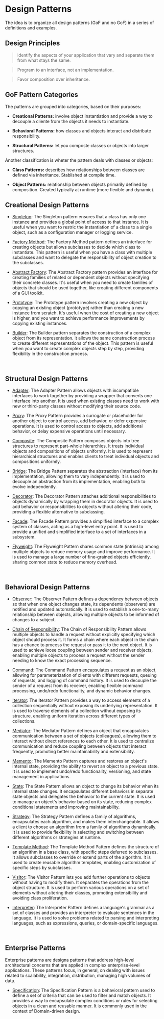 
# Design Patterns

The idea is to organize all design patterns (GoF and no GoF) in a series of definitions and examples.


## Design Principles

> Identify the aspects of your application that vary and separate them from what stays the same.

> Program to an interface, not an implementation.

> Favor composition over inheritance.


## GoF Pattern Categories

The patterns are grouped into categories, based on their purposes:

- **Creational Patterns:** involve object instantiation and provide a way to decouple a cliente from the objects it needs to instantiate.

- **Behavioral Patterns:** how classes and objects interact and distribute responsibility.

- **Structural Patterns:** let you composte classes or objects into larger structures. 


Another classification is wheter the pattern deals with classes or objects:

- **Class Patterns:** describes how relationships between classes are defined via inheritance. Stablished at compile time.

- **Object Patterns:** relationship between objects primarily defined by composition. Created typically at runtime (more flexible and dynamic). 


## Creational Design Patterns

- [Singleton](https://github.com/fabioono25/design-patterns/blob/main/documents/gof/singleton.md): The Singleton pattern ensures that a class has only one instance and provides a global point of access to that instance. It is useful when you want to restric the instantiation of a class to a single object, such as a configuration manager or logging service.

- [Factory Method](https://github.com/fabioono25/design-patterns/blob/main/documents/gof/factory-method.md): The Factory Method pattern defines an interface for creating objects but allows subclasses to decide which class to instantiate. This pattern is useful when you have a class with multiple subclasses and want to delegate the responsibility of object creation to the subclasses.

- [Abstract Factory](https://github.com/fabioono25/design-patterns/blob/main/documents/gof/abstract-factory.md): The Abstract Factory pattern provides an interface for creating families of related or dependent objects without specifying their concrete classes. It's useful when you need to create families of objects that should be used together, like creating different components of a GUI toolkit.

- [Prototype](https://github.com/fabioono25/design-patterns/blob/main/documents/gof/prototype.md): The Prototype pattern involves creating a new object by copying an existing object (prototype) rather than creating a new instance from scratch. It's useful when the cost of creating a new object is higher, and you want to achieve performance improvements by copying existing instances.

- [Builder](https://github.com/fabioono25/design-patterns/blob/main/documents/gof/builder.md): The Builder pattern separates the construction of a complex object from its representation. It allows the same construction process to create different representations of the object. This pattern is useful when you want to create complex objects step by step, providing flexibility in the construction process.


&nbsp;
&nbsp;

## Structural Design Patterns

- [Adapter](https://github.com/fabioono25/design-patterns/blob/main/documents/gof/adapter.md): The Adapter Pattern allows objects with incompatible interfaces to work together by providing a wrapper that converts one interface into another. It is used when existing classes need to work with new or third-party classes without modifying their source code.

- [Proxy](https://github.com/fabioono25/design-patterns/blob/main/documents/gof/proxy.md): The Proxy Pattern provides a surrogate or placeholder for another object to control access, add behavior, or defer expensive operations. It is used to control access to objects, add additional behavior, or delay expensive operations until necessary.

- [Composite](https://github.com/fabioono25/design-patterns/blob/main/documents/gof/composite.md): The Composite Pattern composes objects into tree structures to represent part-whole hierarchies. It treats individual objects and compositions of objects uniformly. It is used to represent hierarchical structures and enables clients to treat individual objects and compositions uniformly.

- [Bridge](https://github.com/fabioono25/design-patterns/blob/main/documents/gof/bridge.md):  The Bridge Pattern separates the abstraction (interface) from its implementation, allowing them to vary independently. It is used to decouple an abstraction from its implementation, enabling both to evolve independently.

- [Decorator](https://github.com/fabioono25/design-patterns/blob/main/documents/gof/decorator.md): The Decorator Pattern attaches additional responsibilities to objects dynamically by wrapping them in decorator objects. It is used to add behavior or responsibilities to objects without altering their code, providing a flexible alternative to subclassing.

- [Facade](https://github.com/fabioono25/design-patterns/blob/main/documents/gof/facade.md): The Facade Pattern provides a simplified interface to a complex system of classes, acting as a high-level entry point. It is used to provide a unified and simplified interface to a set of interfaces in a subsystem.

- [Flyweight](https://github.com/fabioono25/design-patterns/blob/main/documents/gof/flyweight.md): The Flyweight Pattern shares common state (intrinsic) among multiple objects to reduce memory usage and improve performance. It is used to manage a large number of fine-grained objects efficiently, sharing common state to reduce memory overhead.

&nbsp;
&nbsp;

## Behavioral Design Patterns

- [Observer](https://github.com/fabioono25/design-patterns/blob/main/documents/gof/observer.md): The Observer Pattern defines a dependency between objects so that when one object changes state, its dependents (observers) are notified and updated automatically. It is used to establish a one-to-many relationship between objects, allowing multiple objects to be informed of changes to a subject.

- [Chain of Responsibility](https://github.com/fabioono25/design-patterns/blob/main/documents/gof/chain-of-resposibility.md): The Chain of Responsibility Pattern allows multiple objects to handle a request without explicitly specifying which object should process it. It forms a chain where each object in the chain has a chance to process the request or pass it to the next object. It is used to achieve loose coupling between sender and receiver objects, enabling multiple objects to process a request without the sender needing to know the exact processing sequence.

- [Command](https://github.com/fabioono25/design-patterns/blob/main/documents/gof/command.md): The Command Pattern encapsulates a request as an object, allowing for parameterization of clients with different requests, queuing of requests, and logging of command history. It is used to decouple the sender of a request from its receiver, enabling flexible command processing, undo/redo functionality, and dynamic behavior changes.

- [Iterator](https://github.com/fabioono25/design-patterns/blob/main/documents/gof/iterator.md): The Iterator Pattern provides a way to access elements of a collection sequentially without exposing its underlying representation. It is used to traverse elements of a collection without exposing its structure, enabling uniform iteration across different types of collections.

- [Mediator](https://github.com/fabioono25/design-patterns/blob/main/documents/gof/mediator.md): The Mediator Pattern defines an object that encapsulates communication between a set of objects (colleagues), allowing them to interact without direct references to each other. It is used to centralize communication and reduce coupling between objects that interact frequently, promoting better maintainability and extensibility.

- [Memento](https://github.com/fabioono25/design-patterns/blob/main/documents/gof/memento.md): The Memento Pattern captures and restores an object's internal state, providing the ability to revert an object to a previous state. It is used to implement undo/redo functionality, versioning, and state management in applications.

- [State](https://github.com/fabioono25/design-patterns/blob/main/documents/gof/state.md): The State Pattern allows an object to change its behavior when its internal state changes. It encapsulates different behaviors in separate state objects and delegates the behavior to the current state. It is used to manage an object's behavior based on its state, reducing complex conditional statements and improving maintainability.

- [Strategy](https://github.com/fabioono25/design-patterns/blob/main/documents/gof/strategy.md): The Strategy Pattern defines a family of algorithms, encapsulates each algorithm, and makes them interchangeable. It allows a client to choose an algorithm from a family of algorithms dynamically. It is used to provide flexibility in selecting and switching between different algorithms or strategies at runtime.

- [Template Method](https://github.com/fabioono25/design-patterns/blob/main/documents/gof/template-method.md): The Template Method Pattern defines the structure of an algorithm in a base class, with specific steps deferred to subclasses. It allows subclasses to override or extend parts of the algorithm. It is used to create reusable algorithm templates, enabling customization of specific steps by subclasses.

- [Visitor](https://github.com/fabioono25/design-patterns/blob/main/documents/gof/visitor.md): The Visitor Pattern lets you add further operations to objects without having to modify them. It separates the operations from the object structure. It is used to perform various operations on a set of elements without altering their classes, promoting extensibility and avoiding class proliferation.

- [Interpreter](https://github.com/fabioono25/design-patterns/blob/main/documents/gof/interpreter.md): The Interpreter Pattern defines a language's grammar as a set of classes and provides an interpreter to evaluate sentences in the language. It is used to solve problems related to parsing and interpreting languages, such as expressions, queries, or domain-specific languages.

&nbsp;
&nbsp;
&nbsp;
&nbsp;

## Enterprise Patterns

Enterprise patterns are designa patterns that address high-level architectural concerns that are applied in complex enterprise-level applications. These patterns focus, in general, on dealing with issues related to scalability, integration, distribution, managing high volumes of data.

- [Specification](https://github.com/fabioono25/design-patterns/blob/main/documents/enterprise/specification.md): The Specification Pattern is a behavioral pattern used to define a set of criteria that can be used to filter and match objects. It provides a way to encapsulate complex conditions or rules for selecting objects in a clean and reusable manner. It is commonly used in the context of Domain-driven design.

<!-- 
## Observer Pattern

### Definition

> Defines a one-to-many dependency between objects so that when one object changes state, all of its dependents are notified and updated automatically.

> Moving from a poll (have you changed??) to a push approach (I've changed).
> 
> Observers register to Observable. When the Observable (Subject, Publisher) changes, the Observers (Subscribers) are Notified.
> 
> Subscription mechanism, where customers can choose when and based on what to be notified.
> 
> One Observable HAS many Observers. So, Observable contains a list of Observers.
> 
> Applying the OCP because you can introduce new Subscribers without having to change the Publisher's code.

### Model

![](https://github.com/fabioono25/design-patterns/blob/main/assets/observer.png)

![](https://github.com/fabioono25/design-patterns/blob/main/assets/observer2.png)

### Real-World Examples of Use

* **Notifications**: if you want all departments to be notified when the state of a dispatch changes.

* **Newsletter**: we want to be notified every time a product is added to the shop.

* **Status Updates**: in a social media, when someone updates her status, all her followers get the notification.

* **Display Events**: when some event is executed in an UI, other events must recognize and change accordingly (MVC Pattern).


### Links

[Head First - Observer Pattern Explained](https://www.youtube.com/watch?v=_BpmfnqjgzQ)

[A good video about Observer Pattern](https://www.youtube.com/watch?v=-oLDJ2dbadA&list=PLlsmxlJgn1HJpa28yHzkBmUY-Ty71ZUGc&index=12
)

[Refactoring Guru](https://refactoring.guru/design-patterns/observer)

[Source Making](https://sourcemaking.com/design_patterns/observer)



## Decorator Pattern

### Definition

> Attaches **additional responsibilities** to an object dynamically. Decorator provides a flexible alternative to subclassing by extending funcionality.
> 
> Composed by Components and Decorators (wrapper for a component). The Component is a wrapped class that defines the basic behavior, which can be altered by Decorators.
> 
> The Decorator IS-A Component and also HAS-A Component. Decorator behaves as a Component but also has a reference to another concrete Component (that can be another Decorator).
> 
> Using composition rather than inheritance.
> 
> Avoid class explosion by adding new behaviors (or combinations).
> 
> Enforcing OCP, where each class is isolated from the new extensions.
> 
> The additional responsibilities are defined by the Decorators.
> 
> If you have a concrete Decorator representing a cost, you will return the cost of it, in relation to the thing that is is decorating (the cost of another Decorator or Component).

> Composite and Decorator are related (both rely on recursive composition to organize objects). Decorator, however, has only one Coponent and adds additional responsibilities to the wrapped object, while Composite just "sums up" its children's results.

### Model

![](https://github.com/fabioono25/design-patterns/blob/main/assets/decorator.png)

![](https://github.com/fabioono25/design-patterns/blob/main/assets/decorator2.png)

![](https://github.com/fabioono25/design-patterns/blob/main/assets/decorator3.png)

### Real-World Examples of Use

* **Notification**: if you want to add dynamically different combinations of notifications (via email, SMS, WhatApp, Facebook), you can define a BaseNotifierDecorator that implements INotifier interface (the Component), and wrap different concrete Decorators to be used (FacebookDecorator, WhatsAppDecorator, EmailDecorator).

* **Pizza**: where you can have a combination of pizza varieties, each of them with different and combined toppings (ToppingsDecorator).

* **Encryption System**: where you can add different types of encryption algorithms.

* **Text Editor**: you can format the same text in different ways (Bold, Italic, Underline, Color).


### Links

[Head First - Decorator Pattern Explained](https://www.youtube.com/watch?v=GCraGHx6gso)

[A good video about Decorator Pattern](https://www.youtube.com/watch?v=v6tpISNjHf8)

[Refactoring Guru](https://refactoring.guru/design-patterns/decorator)

[Source Making](https://sourcemaking.com/design_patterns/decorator)



## Factory Method Pattern

### Definition

> Defines an interface for creating objects in a superclass, but allows subclasses to alter the type of objects that will be created. Factory method lets a class to defer instantiation to subclasses.

> Avoid class explosion (Composition over Inheritance).

> Avoid breaking the SRP and OCP principles (no switch cases in a class), defering the creation to subclasses.
 
> Separate the product construction code from the code that uses this product.
 
> The Simple Factory is the first step for devering the responsibility of creating objects to another class. However, it is still limited, in a way that we still have a switch case (in the Factory), as a single point of failure.
 
> Use it if you have no idea of the exact types of the objects your code will work with.
 
> You can extend the Product construction code inpdependently from the rest of the application.
 
> You can add new Products without breaking existing code.


### Model

![](https://github.com/fabioono25/design-patterns/blob/main/assets/factorymethod.png)

![](https://github.com/fabioono25/design-patterns/blob/main/assets/factorymethod2.png)

### Real-World Examples of Use

* **Game**: composed by levels, where you create many types of other objects (like asteroids - RandomAsteroidFactory).

* **Restaurant**: where you have different types of burgers, instead of have all the logic for deciding which type of burger will be created, you defer to specialized factories, present in subclasses, the logic for creating each type of burger.

* **Bank Account**: the same idea from before (PersonalAccount, BusinessAccount, CheckingAccount).


<p>&nbsp;</p>

### Links

[Head First - Factory Method Pattern Explained](https://www.youtube.com/watch?v=EcFVTgRHJLM)

[A good video about Factory Method Pattern](https://www.youtube.com/watch?v=EdFq_JIThqM)

[Refactoring Guru](https://refactoring.guru/design-patterns/factory-method)

[Source Making](https://sourcemaking.com/design_patterns/factory_method)

<p>&nbsp;</p>

## Abstract Factory Pattern

### Definition

> Provides an interface for creating **families of related or dependent objects** without specifying their concrete classes.

> Many designs start by using the Factory Method Pattern, evolving to an Abstract Factory Design.
> 
> Following the OCP and SRP, by allowing each concreate factory to be self-contained and independent on the construction of the product.
> 
> Every time we work under the assumption of **suite of products**, we can evaluate the use of this pattern.
> 
> Abstract Factory, Builder and Prototype are responsible for creating products. They serve for different intents, but they can be worked together with Abstract Factory.
> 

### Model

![](https://github.com/fabioono25/design-patterns/blob/main/assets/abstractfactory.png)

![](https://github.com/fabioono25/design-patterns/blob/main/assets/abstractfactory.png)

### Real-World Examples of Use

* **Platform-Independent UI**: when you generate UIs for different Operational Systems, the Abstract Factory will create a family of objects related to this specific OS.

* **Themes**: if you want to apply different theme modes (dark, light), you should change lots of related controls (button, label, list) following the color patterns that are necessary.

* **Laptop Factory**: if the client is considering buying a laptop from a specific brand (Dell, Apple), and it will create a variation of the same components a laptop have (processor, storage, screen, keyboard).


<p>&nbsp;</p>

### Links

[Head First - Abstract Factory Pattern Explained](https://www.youtube.com/watch?v=v-GiuMmsXj4)

[A good video about Abstract Factory Pattern](https://www.youtube.com/watch?v=QNpwWkdFvgQ)

[Refactoring Guru](https://refactoring.guru/design-patterns/abstract-factory)

[Source Making](https://sourcemaking.com/design_patterns/abstract_factory)

<p>&nbsp;</p>

## Command Pattern

### Definition

> Encapsulates a request as an object, thereby letting you parameterize other objects with different requests, queues or log requests, and support **undoable operations**.

> The Command is injected into the Invoker (remote control). When the Invoker is called, we send the Command, that it will responsible for some action upon a Receiver (Lamp).
> 
> Avoid the enormous number of subclasses decreases the risk of breaking the code in any subclass everytime we modify the parent class.
> 
> Turns a specific method call into a stand-alone object.
> 
> You can passs commands at method arguments, storing them inside other objects, switching commands at runtime.
> 
> Commands can be serialized, making it easy to write it to an read it from a file.
> 
> 

### Model

![](https://github.com/fabioono25/design-patterns/blob/main/assets/command.png)

![](https://github.com/fabioono25/design-patterns/blob/main/assets/command2.png)

### Real-World Examples of Use

* **Remote Control**: where you can program specific commands for each button, making them configurable/changeable per button.

* **Button in Application**: adding actions for buttons (games, for example) without needing of creating multiple classes. Adding a Command interface and implementing SaveCommand, OpenCommand.


### Links

[Head First - Command Pattern Explained](https://www.youtube.com/watch?v=9qA5kw8dcSU)

[A good video about Command Pattern](https://www.youtube.com/watch?v=UfGD60BYzPM)

[Refactoring Guru](https://refactoring.guru/design-patterns/command)

[Source Making](https://sourcemaking.com/design_patterns/command)

<p>&nbsp;</p>

## Adapter Pattern

### Definition

> Converts the interface of a class into another interface the client expects. 
> 
> Adapter lets classes work together that couldn't otherwise because of incompatible interfaces.
> 
> Wrap an existing class with a new interface.
> 
> Adapter can be called Wrapper.
> 
> Through inheritance and composition, the Adapter creates a middle-layer class that serves as a translator.
> 
> Adapter is about making two incompatible interfaces compatible. Facade is about taking a bunch of complex interactions and create an object that can deal with it, Proxy is about creating a layer between something you want to call (security, caching), Decorator is a way of adding behavior for some object. 
> 
> SRP and OCP guaranteed.

### Model

![](https://github.com/fabioono25/design-patterns/blob/main/assets/adapter.png)

![](https://github.com/fabioono25/design-patterns/blob/main/assets/adapter2.png)

### Real-World Examples of Use

* **Integration**: the main use of Adapter Pattern is a client integrating/consuming interfaces, without the need of changing them. That means, when potentially in the future, the client has the opportunity to integrate with a different/newer version of the Adaptee, nothing will change (because we rely on the interface).

* **Customer Integration**: maybe you have to get data from a customer in a 3rd-party system. The Adapter provides a way to expose an interface, and the Adapter will be responsible to get and treat the information (from whatever it is), converting into the correct format the client needs.



### Links

[Head First - Adapter Pattern Explained](https://www.youtube.com/watch?v=2PKQtcJjYvc)

[A good video about Adapter Pattern](https://www.youtube.com/watch?v=wA3keqCeKtM)

[Refactoring Guru](https://refactoring.guru/design-patterns/adapter)

[Source Making](https://sourcemaking.com/design_patterns/adapter)

<p>&nbsp;</p>


## Facade Pattern

### Definition

> Provides a unified interface to a set of interfaces in a subsystem. Facade defines a higher-level interface that makes the subsystem easier to use.
> 
> It provides a simplified interface while still exposing the full funcionality of the system to those who may need it.
> 
> The intent of **Adapter Pattern** is to alter an interface so that it matches one a client is expecting. The intent of Facade Pattern is to provide a simplified interface to a subsystem.
> 
> Principle of Least Knowledge (Law of Demeter): talk only to your immediate friends. Facade avoid the complexity affecting the client.
> 
> The drawback is that the Facade can aggregate much responsibility. It is called ***God Object***. We can create additional Facades to avoid it.
> 

### Model

![](https://github.com/fabioono25/design-patterns/blob/main/assets/facade.png)

![](https://github.com/fabioono25/design-patterns/blob/main/assets/facade2.png)

### Real-World Examples of Use

* **Video Converter**: you can implement a Facade with a method convertVideo(filename, format). It will, under the hood, integrate with lots of different processes for conversion (CodecFactory, AuxioMixer, MGEG4 Compression Coded, CompressionCodec).

* **Order**: when you purchase a product, they are lots of processes envolved (Get Product details, Make Payment, Send Invoice). When we create a Facade, we encapsulate in a method called PlaceOrder().

* **Generate Report**: you have multiple sources of data, coming from different databases, and you want to generate a report. You can use a HelperFacade that will integrate with them, where you pass the source of data - Oracle, MySQL and the data).


### Links

[Head First - Facade Pattern Explained](https://www.youtube.com/watch?v=K4FkHVO5iac)

[A good video about Facade Pattern](https://www.youtube.com/watch?v=xWk6jvqyhAQ)

[Refactoring Guru](https://refactoring.guru/design-patterns/facade)

[Source Making](https://sourcemaking.com/design_patterns/facade)

<p>&nbsp;</p>


## Template Method Pattern

### Definition

> defines the sekeleton of an algorithm in the superclass but lets subclasses override specific steps of the algorithm without changing its structure.
> 
> The reuse among subclasses is improved using Template Method Pattern.
> 
> A hook may provide a way for a subclass to implement an optional part of an algorithm, or if it isn’t important to the subclass’s implementation, it can skip it.
> 
> The Hollywood Principle: Don't call us, we'll call you. A high-level component controls when and how low-level components can participate in the computation. A low-level component never calls a high-level component directly. Factory and Observer use this principle.
> 
> Template Method define an algorithm, letting subclasses do some of the work. It can have different implementations, keeping control over the algorithm's structure. Strategy, on the other way, rely on composition rather than inheritance to provide algorithms to be interchangeable (more flexible, using more objects, and slower).
> 
> Factory Method is a specialization of Template Method.
> 

### Model

![](https://github.com/fabioono25/design-patterns/blob/main/assets/templatemethod.png)

![](https://github.com/fabioono25/design-patterns/blob/main/assets/templatemethod2.png)

![](https://github.com/fabioono25/design-patterns/blob/main/assets/hollywoodprinciple.png)

### Real-World Examples of Use

* **Frameworks**: the Template Method pattern is a great tool for creating frameworks, where the framework controls how something is done, letting you to specify some details during the process that can be **customized**.

* **Generating Reports**: suppose you must implement a routine for expense reports. The steps are similar (connect with the data source, execute query, convert to the asked format). However, if you have a connection with MySQL vs XML file, the execution will vary between them.

* **Game**: startup of the came follow the same patterns to load in general (since loading files, until cleaning temporary ones).


### Links

[Head First - Template Method Pattern Explained](https://www.youtube.com/watch?v=7ocpwK9uesw)

[A good video about Template Method Pattern](https://www.youtube.com/watch?v=cGoVDzHvD4A)

[Refactoring Guru](https://refactoring.guru/design-patterns/template-method)

[Source Making](https://sourcemaking.com/design_patterns/template_method)

<p>&nbsp;</p>

## Iterator Method Pattern

### Definition

> Provides a way to access the elements of an aggregate object sequentially without exposing its underlying representation (list, stack, queue, tree, ...).
> 
> The Iterator allows traversal of the elements of an aggregate without exposing the underlying implementation.
> 
> The iterator object is responsible for traversing (not the aggregate), which simplifies the aggregate interface and implementation, and places the responsibility where it should be.
> 
> SRP and OCP enforced: new kinds of self-contained new types of collections of iterators can be added without breaking anything.
> 
> 

### Model

![](https://github.com/fabioono25/design-patterns/blob/main/assets/iterator.png)

![](https://github.com/fabioono25/design-patterns/blob/main/assets/iterator2.png)

### Real-World Examples of Use

* **Game**: when you can enumerate and aggregate the objects of game that are composed internally by different data structures that manage collections of items (characters, items, maps, phases).

* **Inventory**: managing the different objects and collections of objects can be implemented using Iterator.

* **Collections**: in a general way, managing different collections and aggregate them will be possible with Iterator. You create a layer that will abstract the physical structures each collection is defined.


### Links

[Head First - Iterator Pattern Explained](https://www.youtube.com/watch?v=uNTNEfwYXhI)

[A good video about Iterator Pattern](https://www.youtube.com/watch?v=QCWJWfuAfJc)

[Refactoring Guru](https://refactoring.guru/design-patterns/iterator)

[Source Making](https://sourcemaking.com/design_patterns/iterator)

<p>&nbsp;</p>

## Composite Pattern

### Definition

> Allows you to compose objects into tree structures to represent part-whole hierarchies.
> 
> Composite lets clients treat individual objects and compositions of objects uniformly.
> 
> The idea is to build structures of objects in the form of trees that contain both compositions of objects and individual 
> 
> Composite pattern makes sense only when objects structures can be represented as a tree.
> 
> OCP applied, where you can introduce a new element types into the application without breaking the existing code.
> 

### Model

![](https://github.com/fabioono25/design-patterns/blob/main/assets/composite.png)

![](https://github.com/fabioono25/design-patterns/blob/main/assets/composite2.png)

### Real-World Examples of Use

* **Family Tree**: describe a family tree structure, where each node is composed by none or multiple composite nodes. The potential is to traversing the tree asking for an information (name, for example).

* **ToDo Application**: when you have a TODO list each of them can be composed by sublists of TODOs.

* **File Directory**: where you can implement the File as the Composite interface, letting TextFile and Directory implement this interface. You can realize that Directory has multiple files inside it (and without Composition this operation would break the OCP principle).


### Links

[Head First - Composite Pattern Explained](https://www.youtube.com/watch?v=EWDmWbJ4wRA)

[A good video about Composite Pattern](https://www.youtube.com/watch?v=oo9AsGqnisk)

[Refactoring Guru](https://refactoring.guru/design-patterns/composite)

[Source Making](https://sourcemaking.com/design_patterns/composite)

<p>&nbsp;</p>

## Proxy Pattern

### Definition

> Provides a surrogate or placeholder for another object to control access to it.
> 
> A proxy controls access to the original object, allowing you to perform something either before or after the request gets through to the original object.
>
> Remote Proxy: access resources that are remote.
> 
> Virtual Proxy: controls access to a resource that it is expensive to create (cache).
> 
> Protection Proxy: it controls access to resources based on access rights.
> 
> Interact with another entity, without changing its interface.

### Model

![](https://github.com/fabioono25/design-patterns/blob/main/assets/proxy.png)

![](https://github.com/fabioono25/design-patterns/blob/main/assets/proxy2.png)

### Real-World Examples of Use

* **Lazy initialization**: when you have a heavyweight service object that wastes system resources by being always up, even though you only need it from time to time. You can implement Virtual Proxy to tackle this scenario.

* **Access control**: when you want only specific clients to be able to use the service object; for instance, when your objects are crucial parts of an operating system and clients are various launched applications (including malicious ones). Use Protection Proxy for this scenario.

* **Remote Service Call**: the proxy is located on a remote server and passes the client request over the network, handling all of the nasty details of working with the network.

* **History of Requests**: the proxy can log each request before passing it to the service.


### Links

[Head First - State Pattern Explained](https://www.youtube.com/watch?v=NwaabHqPHeM)

[A good video about State Pattern](https://www.youtube.com/watch?v=TS5i-uPXLs8)

[Refactoring Guru](https://refactoring.guru/design-patterns/proxy)

[Source Making](https://sourcemaking.com/design_patterns/proxy)

<p>&nbsp;</p>


## Bridge Pattern

### Definition

> Allows you to vary the implementation and the abstraction by placing the two in separate class hierarchies.
> 
> Lets you to split a large class or a set of closely related classes into two separate hierarchies (abstraction and implementation) which can be developed independently of each other.
> 
> Decouples an abstraction from its implementation so that the two can vary independently.
> 
> Abstraction and implementation can be extended independently.
> 
> Changes to the concrete abstraction classes don’t affect the client.
> 
> Adapter makes things work after they are designed. Bridge makes them work before they are.


### Model

![](https://github.com/fabioono25/design-patterns/blob/main/assets/bridge.png)

![](https://github.com/fabioono25/design-patterns/blob/main/assets/bridge2.png)

### Real-World Examples of Use

* **Graphics and Windowing systems**: that need to run over multiple platforms.

* **Send Message**: you have a scenario where you want to send a message (abstraction, or hight-level control layer) but you have two ways to do that, by Email or SMS (implementation, or low-level control layer). You can use abstract pattern to solve this problem.



### Links

[Head First - Bridge Pattern Explained](https://www.youtube.com/watch?v=F1YQ7YRjttI)

[A good video about Bridge Pattern](https://www.youtube.com/watch?v=88kAIisOiYs)

[Refactoring Guru](https://refactoring.guru/design-patterns/bridge)

[Source Making](https://sourcemaking.com/design_patterns/bridge)

<p>&nbsp;</p>

## Builder Pattern

### Definition

> Encapsulate the construction of a product (a complext object) and allow it to be constructed in steps.
> 
> The construction is multistep and varying process (different from one-step factories).
> 
> Hides the internal representation of the product from the client.
> 
> Product implementation can be swapped in and out because the client only sees an abstract interface.
> 
> Minimize the problem of using multiple parameters to construct a complex object, letting the construction to be executed in steps.
> 
> Method Chaining is used to invoke multiple methods on the same object which occurs as a single statement. Method-chaining is implemented by a series of methods that return the this reference for a class instance.

### Model

![](https://github.com/fabioono25/design-patterns/blob/main/assets/builder.png)

![](https://github.com/fabioono25/design-patterns/blob/main/assets/builder2.png)

### Real-World Examples of Use

* **Car and Manual**: the construction of a Car must be followed by its manual. You can have a Builder interface the abstracts each of the components, both of them being created as part of the car or the manual.

* **Different Representations**: use this pattern to create different representations of some product, as the example before. Another example: stone vs wooden houses.

* **Personal Information**: consider a place where you should add personal information, in a way that some of them are mandatory (like name) others not. Instead of implementing n method overloadings or with default parameters, you can consider using Builder pattern to provice concise, simple methods (addAge, addGender, addCity).
 

### Links

[A good video about Builder Pattern](https://www.youtube.com/watch?v=MaY_MDdWkQw)

[Refactoring Guru](https://refactoring.guru/design-patterns/builder)

[Source Making](https://sourcemaking.com/design_patterns/builder)

<p>&nbsp;</p>


## Chain of Responsibility Pattern

### Definition

> When you want to give more than one object a chance to handle a request.
> 
> With the Chain of Responsibility Pattern, you create a chain of objects to examine requests. Each object in turn examines a request and either handles it or passes it on to the next object in the chain.
> 
> Decouples the sender of the request and its receivers.
> 
> Simplifies your object: no need to know the chain's structure and keep direct references to its members.
> 
> Adding responsibilities dynamically (by changing the members or order of the chain).
> 

### Model

![](https://github.com/fabioono25/design-patterns/blob/main/assets/chain_of_responsibility.png)

![](https://github.com/fabioono25/design-patterns/blob/main/assets/chain_of_responsibility2.png)

### Real-World Examples of Use

* **Windows Systems**: handle events like mouse clicks and keyboard events.

* **Authentication System**: where they are lots of steps that must be performed regarding validation of an user in a system (Authentication, Authorization, Validation, Caching), during an order processing, for example.

* **Operators**: operators receiveing your call and handling the request to another operator, until you reach the last one.

### Links

[A good video about Chain of Responsibility Pattern](https://www.youtube.com/watch?v=FafNcoBvVQo)

[Refactoring Guru](https://refactoring.guru/design-patterns/chain-of-responsibility)

[Source Making](https://sourcemaking.com/design_patterns/chain_of_responsibility)

<p>&nbsp;</p>


## Flyweight Pattern

### Definition

> When one instance of a class can be used to provide many virtual instances.
> 
> Lets you fit more objects into the available amount of RAM by sharing common parts of state between multiple objects instead of keeping all of the data in each object.
> 
> Reduces the number of objects instances at runtime, saving memory.
> 
> Centralizes state for many "virtual" objects into a single location.
> 
> A drawback of the Flyweight Pattern is that once you’ve implemented it, single, logical instances of the class will not be able to behave independently from the other instances.
> 
> Since the same flyweight object can be used in different contexts, you have to make sure that its state can’t be modified. A flyweight should initialize its state just once, via constructor parameters. It shouldn’t expose any setters or public fields to other objects.


### Model

![](https://github.com/fabioono25/design-patterns/blob/main/assets/flyweight)

![](https://github.com/fabioono25/design-patterns/blob/main/assets/flyweight2.png)

### Real-World Examples of Use

* **Game**: where you have parts of the game (ex: Particle) where you can divide individual parts (like coordinates) and sharing others into a specific object (color).

* **Browser Rendering**: when a browser render images for example, it is possible loading the image once, and all other times the browser can reuse the image (caching).


### Links

[A good video about Flyweight Pattern](https://www.youtube.com/watch?v=qscOsQV-K14)

[Refactoring Guru](https://refactoring.guru/design-patterns/flyweight)

[Source Making](https://sourcemaking.com/design_patterns/flyweight)

<p>&nbsp;</p>


## Interpreter Pattern

### Definition

> Use the Interpreter Pattern to build an interpreter for a language.
> 
> Given a language, the Interpreter design pattern defines a representation for its grammar along with an interpreter that uses the representation to interpret sentences in the language.
> 
> It is a normally ignored pattern, and almost never used.
> 
> Representing each grammar rule in a class makes the language easy to implement. 
> 
> Because the grammar is represented by classes, you can easily change or extend the language.
> 
> Nearly every use of the Composite pattern will also contain the Interpreter pattern. But the Interpreter pattern should be reserved for those cases in which you want to think of this class hierarchy as defining a language.



### Model

![](https://github.com/fabioono25/design-patterns/blob/main/assets/interpreter.png)

![](https://github.com/fabioono25/design-patterns/blob/main/assets/interpreter2.png)

### Real-World Examples of Use

* **Conversion tool**: it can be implemented using Interpreter Pattern.

* **Data Conversion**: it can be implemented using Interpreter Pattern.


### Links

[A good video about Interpreter Pattern](https://www.youtube.com/watch?v=6CVymSJQuJE&list=PLfZqJwaRZ_4Ns7yoUbD3i-mbASju8mIjW)

[DoFactory](https://www.dofactory.com/net/interpreter-design-pattern)

[Source Making](https://sourcemaking.com/design_patterns/interpreter)

<p>&nbsp;</p>


## Mediator Pattern

### Definition

> Use Mediator to centralize complex communications and control between related objects.
> 
> Lets you reduce chaotic dependencies between objects. The pattern restricts direct communications between the objects and forces them to collaborate only via a mediator object.
> 
> Simplifies maintenance of the system by centralizing control logic.
> 
> Simplifies and reduces the variety of messages sent between objects in the system.
> 
> Without proper design, the Mediator object itself can become overly complex.
> 

### Model

![](https://github.com/fabioono25/design-patterns/blob/main/assets/mediator.png)

### Real-World Examples of Use

* **GUI components**: Mediator is commonly used to coordinate GUI components.

* **Social Media Groups**: RegisterUser and SendMessage can be implemented using Mediator.

* **Air Traffic Control**: mediator ATC will act as the central point where all flights communication.


### Links

[A good video about Mediator Pattern](https://www.youtube.com/watch?v=35D5cBosD4c)

[Refactoring Guru](https://refactoring.guru/design-patterns/mediator)

[Source Making](https://sourcemaking.com/design_patterns/mediator)

<p>&nbsp;</p>


## Memento Pattern

### Definition

> Delegates creating the state snapshots to the actual owner of that state. Hence, the original class can make the snapshots since it has full access to its own state.
> 
> lets you save and restore the previous state of an object without revealing the details of its implementation.
> 
> Keeping the saved state external from the key object helps to maintain cohesion.
> 
> Keeps the object's data encapsulated.
> 
> Provides easy-to-implement recovery capability.
> 
> Full copies of an object's state.
> 

### Model

![](https://github.com/fabioono25/design-patterns/blob/main/assets/memento.png)

![](https://github.com/fabioono25/design-patterns/blob/main/assets/memento2.png)

![](https://github.com/fabioono25/design-patterns/blob/main/assets/memento3.png)

### Real-World Examples of Use

* **Text Editor**: any text change is stored as a state. It allows the undo of some operation, without the need to expose the base object's properties. The Memento pattern lets you make full copies of an object’s state, including private fields, and store them separately from the object. 


### Links

[A good video about memento Pattern](https://www.youtube.com/watch?v=_Q5rXfGuyLQ&t=43s)

[Refactoring Guru](https://refactoring.guru/design-patterns/memento)

[Source Making](https://sourcemaking.com/design_patterns/memento)

<p>&nbsp;</p>


## Prototype Pattern

### Definition

> Lets you copy existing objects without making your code dependent on their classes.
> 
> Use Prototype Pattern when creating an instance of a given class is either expensive or complicated.
> 
> Hides the complexity of making new instances from the client.
> 
> Provides the option for the client to generate objects whose type is not known.
> 
> Is some circumstances, copying an object can be more efficient than creating an object.
> 
> Copying an object can be sometimes complicated.

### Model

![](https://github.com/fabioono25/design-patterns/blob/main/assets/prototype.png)

![](https://github.com/fabioono25/design-patterns/blob/main/assets/prototype2.png)

### Real-World Examples of Use

* **GUI Application Framework**: using Prototype will provide a way to create application-specific objects. Who uses the framework will pass a prototypical instance of the button class. The button can return a clone when clicked, with all necessary customizations on the clone.


### Links

[A good video about Prototype Pattern](https://www.youtube.com/watch?v=DcFhITC9v0E)

[Refactoring Guru](https://refactoring.guru/design-patterns/prototype)

[Source Making](https://sourcemaking.com/design_patterns/prototype)

<p>&nbsp;</p>


## Visitor Pattern

### Definition

> When you want to add capabilities to a composite of objects and encapsulation is not important.
> 
> Lets you separate algorithms from the objects on which they operate.
> 
> Allows you to add operations to a Composite structure without changing the structure itself.
> 
> The code for operations performed by the Visitor is centralized.
> 
> The Composite classes’ encapsulation is broken when the Visitor is used.
> 
> Because the traversal function is involved, changes to the Composite structure are more difficult.

### Model

![](https://github.com/fabioono25/design-patterns/blob/main/assets/visitor.png)


### Real-World Examples of Use

* **Supermarket**: where the shopping cart is your set of elements. When you get to the checkout, the cashier acts as a visitor, taking the disparate set of elements (your shopping), some with prices and others that need to be weighed, in order to provide you with a total.

* **Taxi**: where the customer calls orders a taxi, which arrives at his door. Once the person sits in, the visiting taxi is in control of the transport for that person. 


### Links

[A good video about Visitor Pattern](https://www.youtube.com/watch?v=UQP5XqMqtqQ)

[Refactoring Guru](https://refactoring.guru/design-patterns/visitor)

[Source Making](https://sourcemaking.com/design_patterns/visitor)

<p>&nbsp;</p>


# Notes (TODO):

- Separate the Pattern in categories (Structural, Behavioral and Creational).
- Implement the examples from Geekific
- Add the step by step for implementing each pattern in the documentation.
 -->
